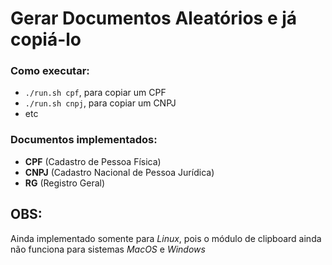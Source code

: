 # Gerar Documentos Aleatórios e já copiá-lo

### Como executar:

- `./run.sh cpf`, para copiar um CPF
- `./run.sh cnpj`, para copiar um CNPJ
- etc

### Documentos implementados:

- **CPF** (Cadastro de Pessoa Física)
- **CNPJ** (Cadastro Nacional de Pessoa Jurídica)
- **RG** (Registro Geral)

## OBS:

Ainda implementado somente para *Linux*, pois o módulo de clipboard ainda não funciona para sistemas *MacOS* e *Windows*